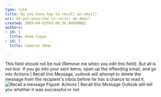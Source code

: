 ```yaml
---
type: rule
title: Do you know how to recall an email?
uri: do-you-know-how-to-recall-an-email
created: 2009-04-03T03:08:36.0000000Z
authors:
- id: 1
  title: Adam Cogan
- id: 2
  title: Cameron Shaw

---
```


 This field should not be null (Remove me when you edit this field). 
But all is not lost. If you go into your sent items, open up the offending email, and go into Actions | Recall this Message, outlook will attempt to delete the message from the recipient's inbox before he has a chance to read it.
![Recall a message](/Standards/Communication/RulesToBetterEmail/PublishingImages/RecallMessage.JPG) Figure: Actions | Recall this Message
Outlook will tell you whether it was successful or not

